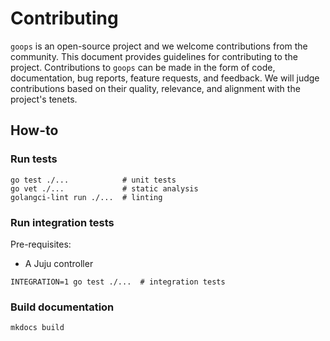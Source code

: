 # Contributing

`goops` is an open-source project and we welcome contributions from the community. This document provides guidelines for contributing to the project. Contributions to `goops` can be made in the form of code, documentation, bug reports, feature requests, and feedback. We will judge contributions based on their quality, relevance, and alignment with the project's tenets.

## How-to

### Run tests

```shell
go test ./...            # unit tests
go vet ./...             # static analysis
golangci-lint run ./...  # linting
```

### Run integration tests

Pre-requisites:
- A Juju controller

```shell
INTEGRATION=1 go test ./...  # integration tests
```

### Build documentation

```shell
mkdocs build
```
